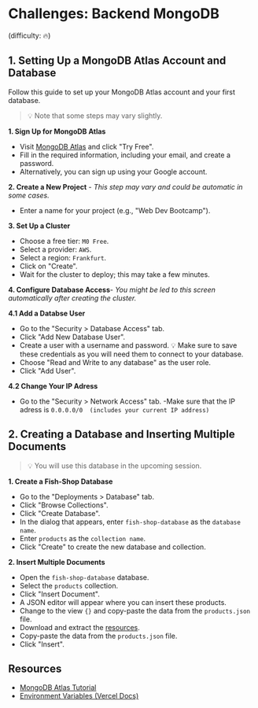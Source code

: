 # Challenges: Backend MongoDB

(difficulty: 🔥)

## 1. Setting Up a MongoDB Atlas Account and Database

Follow this guide to set up your MongoDB Atlas account and your first database.

> 💡 Note that some steps may vary slightly.

**1. Sign Up for MongoDB Atlas**

- Visit [MongoDB Atlas](https://www.mongodb.com/atlas/database) and click "Try Free".
- Fill in the required information, including your email, and create a password.
- Alternatively, you can sign up using your Google account.

**2. Create a New Project** - _This step may vary and could be automatic in some cases._

- Enter a name for your project (e.g., "Web Dev Bootcamp").

**3. Set Up a Cluster**

- Choose a free tier: `M0 Free`.
- Select a provider: `AWS`.
- Select a region: `Frankfurt`.
- Click on "Create".
- Wait for the cluster to deploy; this may take a few minutes.

**4. Configure Database Access**- _You might be led to this screen automatically after creating the cluster._

**4.1 Add a Databse User**

- Go to the "Security > Database Access" tab.
- Click "Add New Database User".
- Create a user with a username and password. 💡 Make sure to save these credentials as you will need them to connect to your database.
- Choose "Read and Write to any database" as the user role.
- Click "Add User".

**4.2 Change Your IP Adress**

- Go to the "Security > Network Access" tab.
  -Make sure that the IP adress is `0.0.0.0/0  (includes your current IP address)`

## 2. Creating a Database and Inserting Multiple Documents

> 💡 You will use this database in the upcoming session.

**1. Create a Fish-Shop Database**

- Go to the "Deployments > Database" tab.
- Click "Browse Collections".
- Click "Create Database".
- In the dialog that appears, enter `fish-shop-database` as the `database name`.
- Enter `products` as the `collection name`.
- Click "Create" to create the new database and collection.

**2. Insert Multiple Documents**

- Open the `fish-shop-database` database.
- Select the `products` collection.
- Click "Insert Document".
- A JSON editor will appear where you can insert these products.
- Change to the view `{}` and copy-paste the data from the `products.json` file.
- Download and extract the [resources](https://github.com/wd-bootcamp/web-exercises/blob/main/sessions/backend-read/products/README.md#resources).
- Copy-paste the data from the `products.json` file.
- Click "Insert".

## Resources

- [MongoDB Atlas Tutorial](https://www.mongodb.com/basics/mongodb-atlas-tutorial)
- [Environment Variables (Vercel Docs)](https://vercel.com/docs/concepts/projects/environment-variables)
